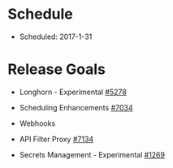 # Schedule

* Scheduled: 2017-1-31

# Release Goals

* Longhorn - Experimental [#5278](https://github.com/rancher/rancher/issues/5278)
 
* Scheduling Enhancements [#7034](https://github.com/rancher/rancher/issues/7034)

* Webhooks

* API Filter Proxy [#7134](https://github.com/rancher/rancher/issues/7134)

* Secrets Management - Experimental [#1269](https://github.com/rancher/rancher/issues/1269)